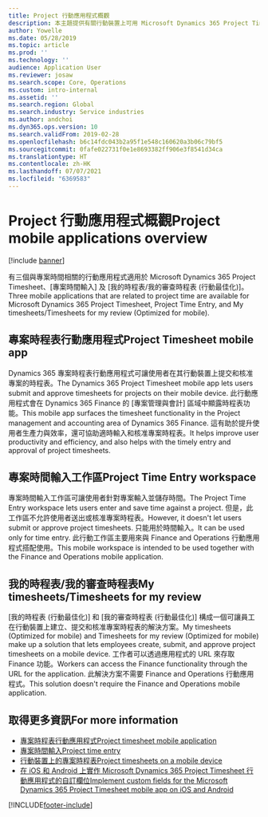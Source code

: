```yaml
---
title: Project 行動應用程式概觀
description: 本主題提供有關行動裝置上可用 Microsoft Dynamics 365 Project Timesheet、[專案時間輸入] 及 [我的時程表/時程表] 的專案時間相關應用程式的一般資訊。
author: Yowelle
ms.date: 05/28/2019
ms.topic: article
ms.prod: ''
ms.technology: ''
audience: Application User
ms.reviewer: josaw
ms.search.scope: Core, Operations
ms.custom: intro-internal
ms.assetid: ''
ms.search.region: Global
ms.search.industry: Service industries
ms.author: andchoi
ms.dyn365.ops.version: 10
ms.search.validFrom: 2019-02-28
ms.openlocfilehash: b6c14fdc043b2a95f1e548c160620a3b06c79bf5
ms.sourcegitcommit: 0fafe022731f0e1e8693382ff906e3f8541d34ca
ms.translationtype: HT
ms.contentlocale: zh-HK
ms.lasthandoff: 07/07/2021
ms.locfileid: "6369583"
---
```

# <a name="project-mobile-applications-overview"></a><span data-ttu-id="475f1-103">Project 行動應用程式概觀</span><span class="sxs-lookup"><span data-stu-id="475f1-103">Project mobile applications overview</span></span>

[!include [banner](../includes/banner.md)]

<span data-ttu-id="475f1-104">有三個與專案時間相關的行動應用程式適用於 Microsoft Dynamics 365 Project Timesheet、[專案時間輸入] 及 [我的時程表/我的審查時程表 (行動最佳化)]。</span><span class="sxs-lookup"><span data-stu-id="475f1-104">Three mobile applications that are related to project time are available for Microsoft Dynamics 365 Project Timesheet, Project Time Entry, and My timesheets/Timesheets for my review (Optimized for mobile).</span></span>

## <a name="project-timesheet-mobile-app"></a><span data-ttu-id="475f1-105">專案時程表行動應用程式</span><span class="sxs-lookup"><span data-stu-id="475f1-105">Project Timesheet mobile app</span></span>

<span data-ttu-id="475f1-106">Dynamics 365 專案時程表行動應用程式可讓使用者在其行動裝置上提交和核准專案的時程表。</span><span class="sxs-lookup"><span data-stu-id="475f1-106">The Dynamics 365 Project Timesheet mobile app lets users submit and approve timesheets for projects on their mobile device.</span></span> <span data-ttu-id="475f1-107">此行動應用程式會在 Dynamics 365 Finance 的 [專案管理與會計] 區域中顯露時程表功能。</span><span class="sxs-lookup"><span data-stu-id="475f1-107">This mobile app surfaces the timesheet functionality in the Project management and accounting area of Dynamics 365 Finance.</span></span> <span data-ttu-id="475f1-108">這有助於提升使用者生產力與效率，還可協助適時輸入和核准專案時程表。</span><span class="sxs-lookup"><span data-stu-id="475f1-108">It helps improve user productivity and efficiency, and also helps with the timely entry and approval of project timesheets.</span></span>

## <a name="project-time-entry-workspace"></a><span data-ttu-id="475f1-109">專案時間輸入工作區</span><span class="sxs-lookup"><span data-stu-id="475f1-109">Project Time Entry workspace</span></span>

<span data-ttu-id="475f1-110">專案時間輸入工作區可讓使用者針對專案輸入並儲存時間。</span><span class="sxs-lookup"><span data-stu-id="475f1-110">The Project Time Entry workspace lets users enter and save time against a project.</span></span> <span data-ttu-id="475f1-111">但是，此工作區不允許使用者送出或核准專案時程表。</span><span class="sxs-lookup"><span data-stu-id="475f1-111">However, it doesn't let users submit or approve project timesheets.</span></span> <span data-ttu-id="475f1-112">只能用於時間輸入。</span><span class="sxs-lookup"><span data-stu-id="475f1-112">It can be used only for time entry.</span></span> <span data-ttu-id="475f1-113">此行動工作區主要用來與 Finance and Operations 行動應用程式搭配使用。</span><span class="sxs-lookup"><span data-stu-id="475f1-113">This mobile workspace is intended to be used together with the Finance and Operations mobile application.</span></span>

## <a name="my-timesheetstimesheets-for-my-review"></a><span data-ttu-id="475f1-114">我的時程表/我的審查時程表</span><span class="sxs-lookup"><span data-stu-id="475f1-114">My timesheets/Timesheets for my review</span></span>

<span data-ttu-id="475f1-115">[我的時程表 (行動最佳化)] 和 [我的審查時程表 (行動最佳化)] 構成一個可讓員工在行動裝置上建立、提交和核准專案時程表的解決方案。</span><span class="sxs-lookup"><span data-stu-id="475f1-115">My timesheets (Optimized for mobile) and Timesheets for my review (Optimized for mobile) make up a solution that lets employees create, submit, and approve project timesheets on a mobile device.</span></span> <span data-ttu-id="475f1-116">工作者可以透過應用程式的 URL 來存取 Finance 功能。</span><span class="sxs-lookup"><span data-stu-id="475f1-116">Workers can access the Finance functionality through the URL for the application.</span></span> <span data-ttu-id="475f1-117">此解決方案不需要 Finance and Operations 行動應用程式。</span><span class="sxs-lookup"><span data-stu-id="475f1-117">This solution doesn't require the Finance and Operations mobile application.</span></span>

## <a name="for-more-information"></a><span data-ttu-id="475f1-118">取得更多資訊</span><span class="sxs-lookup"><span data-stu-id="475f1-118">For more information</span></span>

- [<span data-ttu-id="475f1-119">專案時程表行動應用程式</span><span class="sxs-lookup"><span data-stu-id="475f1-119">Project timesheet mobile application</span></span>](project-timesheet.md)
- [<span data-ttu-id="475f1-120">專案時間輸入</span><span class="sxs-lookup"><span data-stu-id="475f1-120">Project time entry</span></span>]( project-time-entry-mobile-workspace.md)
- [<span data-ttu-id="475f1-121">行動裝置上的專案時程表</span><span class="sxs-lookup"><span data-stu-id="475f1-121">Project timesheets on a mobile device</span></span>](Mobile-timesheets.md)
- [<span data-ttu-id="475f1-122">在 iOS 和 Android 上實作 Microsoft Dynamics 365 Project Timesheet 行動應用程式的自訂欄位</span><span class="sxs-lookup"><span data-stu-id="475f1-122">Implement custom fields for the Microsoft Dynamics 365 Project Timesheet mobile app on iOS and Android</span></span>](custom-fields-mobile.md)


[!INCLUDE[footer-include](../includes/footer-banner.md)]